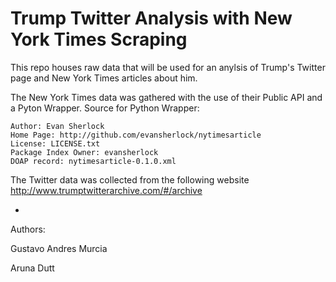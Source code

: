 # Trump Twitter Analysis with New York Times Scraping

This repo houses raw data that will be used for an anylsis of Trump's Twitter page and New York Times articles about him.

The New York Times data was gathered with the use of their Public API and a Pyton Wrapper.
Source for Python Wrapper:

    Author: Evan Sherlock
    Home Page: http://github.com/evansherlock/nytimesarticle
    License: LICENSE.txt
    Package Index Owner: evansherlock
    DOAP record: nytimesarticle-0.1.0.xml

The Twitter data was collected from the following website
http://www.trumptwitterarchive.com/#/archive

-
Authors: 

Gustavo Andres Murcia

Aruna Dutt
